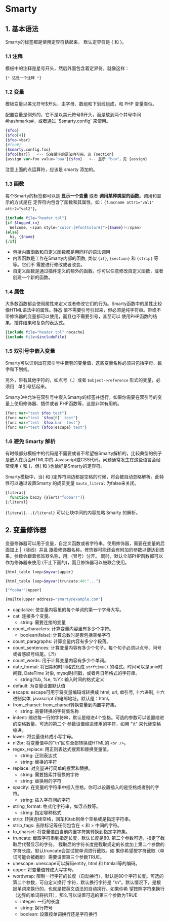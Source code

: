 # Smarty

## 1. 基本语法

Smarty的标签都是使用定界符括起来。 默认定界符是 { 和 }。   

### 1.1 注释

模板中的注释是星号开头，然后外面包含着定界符，就像这样：  

```php
{* 这是一个注释 *}
```    

### 1.2 变量

模板变量以美元符号$开头，由字母、数组和下划线组成，和 PHP 变量类似。    

配置变量是例外的，它不是以美元符号$开头，而是放到两个井号中间 #hashmarks#，或者通过
`$smarty.config` 来使用。   

```php
{$foo}
{$foo[4]}
{$foo->bar}
{#foo#}
{$smarty.config.foo}
{$foo[bar]}   <-- 仅在循环的语法内可用，见 {section}
{assign var=foo value='baa'}{$foo}   <-- 显示 "baa"，见 {assign}
```    

注意上面的点运算符，应该是 smarty 添加的。   

### 1.3 函数

每个Smarty的标签都可以是 **显示一个变量** 或者 **调用某种类型的函数**。调用和显示的方式是在
定界符内包含了函数和其属性，如：`{funcname attr1="val1" attr2="val2"}`。    

```php
{include file="header.tpl"}
{if $logged_in}
  Welcome, <span style="color:{#fontColor#}">{$name}!</span>
{else}
  hi, {$name}
{/if}
```   

- 包括内置函数和自定义函数都是用同样的语法调用
- 内置函数是工作在Smarty内部的函数, 类似 `{if}`, `{section}` 和 `{strip}` 等等。它们不
需要进行修改或者改变。
- 自定义函数是通过插件定义的额外的函数。你可以任意修改自定义函数，或者创建一个新的函数。    

### 1.4 属性

大多数函数都会使用属性来定义或者修改它们的行为。Smarty函数中的属性比较像HTML语法中的属性。静态
值不需要引号引起来，但必须是纯字符串。带或不带修饰器的变量都可以使用，而且也不需要引号，甚至可以
使用PHP函数的结果，插件结果和复杂的表达式。    

```php
{include file="header.tpl" nocache}
{include file=$includeFile}
```    

### 1.5 双引号中嵌入变量

Smarty可以识别出在双引号中嵌套的变量值，这些变量名称必须只包括字母、数字和下划线。    

另外，带有其他字符的，如点号（.）或者 `$object->reference` 形式的变量，必须用 \` 单引号括起来。    

Smarty3中允许在双引号中嵌入Smarty的标签并运行。如果你需要在双引号的变量上使用修饰器、插件或者
PHP函数等，这是非常有用的。    

```php
{func var="test $foo test"}
{func var="test `$foo[0]` test"}
{func var="test `$foo.bar` test"}
{func var="test {$foo|escape} test"}
```   

### 1.6 避免 Smarty 解析

有时候部分模板中的代码是不需要或者不希望被Smarty解析的，比较典型的例子是嵌入在页面HTML中的
Javascript或CSS代码。问题通常发生在这些语言会经常使用 { 和 }，但{ 和 }也恰好是Smarty的定界符。   

Smarty模板中，当{ 和 }定界符两边都是空格的时候，将会被自动忽略解析。此特性可以通过设置Smarty
的成员变量 `$auto_literal` 为false来关闭。    

```php
{literal}
  function bazzy {alert("foobar!")}
{/literal}
```    

`{literal}...{/literal}` 可以让块中间的内容忽略 Smarty 的解析。   

## 2. 变量修饰器

变量修饰器可以用于变量，自定义函数或者字符串。使用修饰器，需要在变量的后面加上 \|（竖线）并且
跟着修饰器名称。修饰器可能还会有附加的参数以便达到效果。参数会跟着修饰器名称，用:（冒号）分开。
同时，默认全部PHP函数都可以作为修饰器来使用 (不止下面的)，而且修饰器可以被联合使用。    

```php
{html_table loop=$myvar|upper}

{html_table loop=$myvar|truncate:40:"..."}

{"foobar"|upper}

{mailto|upper address="smarty@example.com"}
```   

+ capitalize: 使变量内容里的每个单词的第一个字母大写。   
+ cat: 连接多个变量。   
  - string: 需要连接的变量
+ count_characters: 计算变量内容里有多少个字符。    
  - boolean(false): 计算总数时是否包括空格字符
+ count_paragraphs: 计算变量内容有多少个段落。   
+ count_sentences: 计算变量内容有多少个句子。每个句子必须以点号、问号或者感叹号结尾。(.?!)    
+ count_words: 用于计算变量内容有多少个单词。
+ date_format: 将日期和时间格式化成 `strftime()` 的格式。时间可以是unix时间戳, DateTime
对象, mysql时间戳，或者月日年格式的字符串。
  - string(%b, %e, %Y): 输入时间的格式定义
+ default: 为变量设置默认值
+ escape: escape可用于将变量编码或转换成 html, url, 单引号, 十六进制, 十六进制实体,
javascript 和电邮地址。默认是：html。   
+ from_charset: from_charset转换变量到内置字符集。
  - string: 需要转换的字符集名称
+ indent: 缩进每一行的字符串，默认是缩进4个空格。可选的参数可以设置缩进的空格数量。可选的第二个
参数设置缩进使用的字符，如用 "\t" 来代替空格缩进。
+ lower: 将变量值转成小写字母。
+ nl2br: 将变量值中的"\n"回车全部转换成HTML的 `<br />`。 
+ regex_replace: 用正则表达式搜索和替换变量值。
  - string: 正则表达式
  - string: 替换的字符
+ replace: 对变量进行简单的搜索和替换。
  - string: 需要搜索并替换的字符
  - string: 替换用的字符
+ spacify: 在变量的字符串中插入空格。你可以设置插入的是空格或者别的字符。
  - string: 插入字符间的字符
+ string_format: 格式化字符串，如浮点数等。
  - string: 指定哪种格式
+ strip: 转换连续空格，回车和tab到单个空格或是指定字符串。
+ strip_tags: 去除标记等任何包含在 &lt; 和 &gt; 中间的字符。
+ to_charset: 将变量值由当前内置字符集转换到指定字符集。
+ truncate: 截取字符串到指定长度，默认长度是80. 第二个参数可选，指定了截取后代替显示的字符。
截取后的字符长度是截取规定的长度加上第二个参数的字符长度。默认truncate会尝试按单词进行截取。如
果你希望按字符截取（单词可能会被截断）需要设置第三个参数TRUE。    
+ unescape: unescape可以解码entity, html 和 htmlall等的编码。
+ upper: 将变量值转成大写字母。
+ wordwrap: 限制一行字符的长度（自动换行），默认是80个字符长度。可选的第二个参数，可自定义换行
字符，默认换行字符是 "\n"。默认情况下，是根据单词来换行的，也就是按英文语法的自动换行。如果你希
望按照字符来换行（边界的单词将拆开），那么可以设置可选的第三个参数为TRUE
  - integer: 一行的长度
  - string: 换行符号
  - boolean: 设置按单词换行还是字符换行


